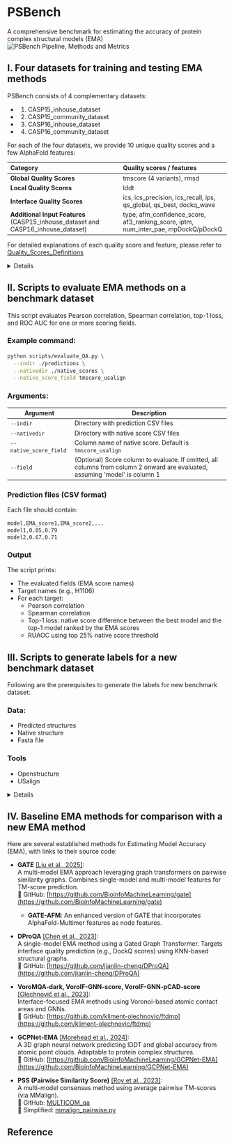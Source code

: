 # PSBench
A comprehensive benchmark for estimating the accuracy of protein complex structural models (EMA)
![PSBench Pipeline, Methods and Metrics](Datasets/imgs/pipeline_methods_metrics.png)

## I. Four datasets for training and testing EMA methods
PSBench consists of 4 complementary datasets:
- 1. CASP15_inhouse_dataset
- 2. CASP15_community_dataset
- 3. CASP16_inhouse_dataset
- 4. CASP16_community_dataset

For each of the four datasets, we provide 10 unique quality scores and a few AlphaFold features:

| Category | Quality scores / features |
|:---------|:-------------------|
| **Global Quality Scores** | tmscore (4 variants), rmsd |
| **Local Quality Scores** | lddt |
| **Interface Quality Scores** | ics, ics_precision, ics_recall, ips, qs_global, qs_best, dockq_wave |
| **Additional Input Features** (CASP15_inhouse_dataset and CASP16_inhouse_dataset) | type, afm_confidence_score, af3_ranking_score, iptm, num_inter_pae, mpDockQ/pDockQ |

For detailed explanations of each quality score and feature, please refer to [Quality_Scores_Definitions](Datasets/Quality_Scores_Definitions.json)

<details>
For each figures below, (a) Model count. Number of models per target in the dataset. (b) Score Distribution. Box plots of each of six representative quality scores of the models for each target. (c) Example. Three representative models (worst, average, best) in terms of sum of the six representative quality scores for a target. Each model with two chains colored in blue and red is superimposed with the true structure in gray.

## i. CASP15_inhouse_dataset
CASP15_inhouse_dataset consists of a total of 7,885 models generated by MULTICOM3 during the 2022 CASP15 competition. Example target in Figure (c): H1143. 
![CASP15_inhouse_dataset](Datasets/imgs/CASP15_inhouse_dataset.png)


## ii. CASP15_community_dataset
CASP15_community_dataset consists of a total of 10,942 models generated by all the participating groups during the 2022 CASP15 competition. Example target in Figure (c): H1135. 
![CASP15_community_dataset](Datasets/imgs/CASP15_community_dataset.png)

## iii. CASP16_inhouse_dataset
CASP16_inhouse_dataset consists of a total of 1,009,050 models generated by MULTICOM4 during the 2024 CASP16 competition. Example target in Figure (c): T1235o. 
![CASP16_inhouse_dataset](Datasets/imgs/CASP16_inhouse_dataset.png)

## iv. CASP16_community_dataset
CASP16_community_dataset consists of a total of 12,904 models generated by all the participating groups during the 2024 CASP16 competition. Example target in Figure (c): H1244. 
![CASP16_community_dataset](Datasets/imgs/CASP16_community_dataset.png)
</details>

## II. Scripts to evaluate EMA methods on a benchmark dataset

This script evaluates Pearson correlation, Spearman correlation, top-1 loss, and ROC AUC for one or more scoring fields.

### Example command:

```bash
python scripts/evaluate_QA.py \
  --indir ./predictions \
  --nativedir ./native_scores \
  --native_score_field tmscore_usalign
```

### Arguments:

| Argument               | Description |
|------------------------|-------------|
| `--indir`              | Directory with prediction CSV files |
| `--nativedir`          | Directory with native score CSV files |
| `--native_score_field` | Column name of native score. Default is `tmscore_usalign` |
| `--field`              | (Optional) Score column to evaluate. If omitted, all columns from column 2 onward are evaluated, assuming 'model' is column 1 |

### Prediction files (CSV format)
Each file should contain:
```
model,EMA_score1,EMA_score2,...
model1,0.85,0.79
model2,0.67,0.71
```

### Output

The script prints:
- The evaluated fields (EMA score names)
- Target names (e.g., H1106)
- For each target:
  - Pearson correlation
  - Spearman correlation
  - Top-1 loss: native score difference between the best model and the top-1 model ranked by the EMA scores
  - RUAOC using top 25% native score threshold
    
## III. Scripts to generate labels for a new benchmark dataset
Following are the prerequisites to generate the labels for new benchmark dataset:
### Data:
- Predicted structures
- Native structure
- Fasta file
### Tools
 - Openstructure
 - USalign

<details>

Download the PSBench repository and cd into scripts

```bash
    git clone https://github.com/BioinfoMachineLearning/PSBench.git
    cd PSBench
    cd scripts
```

#### Openstructure Installation (Need to run only once)
```bash
docker pull registry.scicore.unibas.ch/schwede/openstructure:latest
```

Check the docker installation with 
```bash
# should print the latest version of openstructure 
docker run -it registry.scicore.unibas.ch/schwede/openstructure:latest --version
```

#### Run the generate_labels pipeline

Requires 6 arguments:
- --fasta : path to the fasta file for the target
- --indir : path to the predicted pdbs directory for the target
- --nativedir : path to the native pdb file for the target
- --outdir : path to the output directory
- --usalign_program : path to the USalign binary (available at tools/USalign)
- --clustalw_program : path to the clustalw binary (available at tools/clustalw1.83/clustalw)

Example

```
python generate_labels.py --fasta /path/to/H1204.fasta --indir /directory/to/H1204_predicted_models/ --nativedir /path/to/H1204_native.pdb --outdir /path/to/output/directory/ --usalign_program /path/to/USalign --clustalw_program /path/to/clustalw1.83/clustalw
```
Result folder will have following:
- filtered_pdbs : directory where filtered predicted and native structures are saved
- H1204.csv : CSV containing the labels for each model
- results : directory where outputs of OpenStructure and USalign runs are saved
- temp : temporary directory for pdb filtration process

##### Generate labels for multiple targets in bulk:
Run the generate_labels_bulk.sh

Requires 7 arguments. Targets should be listed at the end separated by space.

Example: for each target (e.g. `H1204`), ensure the following:

- FASTA file: `/directory/to/fasta_files/H1204.fasta`
- Predicted models: `/directory/to/predicted_pdb_files/H1204/*.pdb`
- Native PDB: `/directory/to/native_pdb_files/H1204.pdb`

```
sh generate_labels_bulk.sh \
  /directory/to/fasta_files \
  /directory/to/predicted_pdb_files \
  /directory/to/native_pdb_files \
  /directory/to/output_folder \
  /path/to/USalign_binary \
  /path/to/clustalw_binary \
  H1202 H1204 T1257
```

#### Optional : Generate AlphaFold features when available

Requires 4 arguments:
- --fasta : path to the fasta file for the target
- --pdbdir : path to the predicted pdbs directory for the target
- --nativedir : path to the AlphaFold generated pickle files for the predicted pdbs for the target (make sure the names are identical for files except the extensions)
- --outcsv : path to the output csv

Example
```
python generate_af_features.py --fasta /path/to/H1204.fasta --pdbdir /directory/to/H1204_predicted_models/ --pkldir /directory/to/H1204_pkl_files/ --outcsv /path/to/H1204_af_features.csv
```
</details>

## IV. Baseline EMA methods for comparison with a new EMA method

Here are several established methods for Estimating Model Accuracy (EMA), with links to their source code:

- **GATE** [[Liu et al., 2025]](https://github.com/BioinfoMachineLearning/gate):  
  A multi-model EMA approach leveraging graph transformers on pairwise similarity graphs. Combines single-model and multi-model features for TM-score prediction.  
  🔗 GitHub: [https://github.com/BioinfoMachineLearning/gate](https://github.com/BioinfoMachineLearning/gate)  
  - **GATE-AFM**: An enhanced version of GATE that incorporates AlphaFold-Multimer features as node features.

- **DProQA** [[Chen et al., 2023]](https://github.com/jianlin-cheng/DProQA):  
  A single-model EMA method using a Gated Graph Transformer. Targets interface quality prediction (e.g., DockQ scores) using KNN-based structural graphs.  
  🔗 GitHub: [https://github.com/jianlin-cheng/DProQA](https://github.com/jianlin-cheng/DProQA)

- **VoroMQA-dark, VoroIF-GNN-score, VoroIF-GNN-pCAD-score** [[Olechnovič et al., 2023]](https://github.com/kliment-olechnovic/ftdmp):  
  Interface-focused EMA methods using Voronoi-based atomic contact areas and GNNs.  
  🔗 GitHub: [https://github.com/kliment-olechnovic/ftdmp](https://github.com/kliment-olechnovic/ftdmp)

- **GCPNet-EMA** [[Morehead et al., 2024]](https://github.com/BioinfoMachineLearning/GCPNet-EMA):  
  A 3D graph neural network predicting lDDT and global accuracy from atomic point clouds. Adaptable to protein complex structures.  
  🔗 GitHub: [https://github.com/BioinfoMachineLearning/GCPNet-EMA](https://github.com/BioinfoMachineLearning/GCPNet-EMA)

- **PSS (Pairwise Similarity Score)** [[Roy et al., 2023]](https://github.com/BioinfoMachineLearning/MULTICOM_qa):  
  A multi-model consensus method using average pairwise TM-scores (via MMalign).  
  🔗 GitHub: [MULTICOM_qa](https://github.com/BioinfoMachineLearning/MULTICOM_qa)  
  🔗 Simplified: [mmalign_pairwise.py](https://github.com/BioinfoMachineLearning/gate/blob/main/gate/feature/mmalign_pairwise.py)


## Reference
